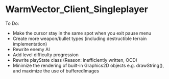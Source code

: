# WarmVector_Client_Singleplayer

To Do:
- Make the cursor stay in the same spot when you exit pause menu
- Create more weapon/bullet types (including destructible terrain implementation)
- Rewrite enemy AI
- Add level difficulty progression
- Rewrite playState class (Reason: inefficiently written, OCD)
- Minimize the rendering of built-in Graphics2D objects e.g. drawString(), and maximize the use of bufferedImages